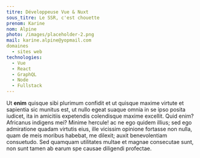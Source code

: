 ```yaml
---
titre: Développeuse Vue & Nuxt
sous_titre: Le SSR, c'est chouette
prenom: Karine
nom: Alpine
photo: /images/placeholder-2.png
mail: karine.alpine@yopmail.com
domaines
  - sites web
technologies:
  - Vue
  - React
  - GraphQL
  - Node
  - Fullstack
---
```


Ut **enim** quisque sibi plurimum confidit et ut quisque maxime virtute et sapientia sic munitus est, ut nullo egeat suaque omnia in se ipso posita iudicet, ita in amicitiis expetendis colendisque maxime excellit. Quid enim? Africanus indigens mei? Minime hercule! ac ne ego quidem illius; sed ego admiratione quadam virtutis eius, ille vicissim opinione fortasse non nulla, quam de meis moribus habebat, me dilexit; auxit benevolentiam consuetudo. Sed quamquam utilitates multae et magnae consecutae sunt, non sunt tamen ab earum spe causae diligendi profectae.
